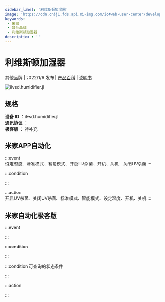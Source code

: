 ```yaml
---
sidebar_label: '利维斯顿加湿器'
image: 'https://cdn.cnbj1.fds.api.mi-img.com/iotweb-user-center/developer_16790687373306lcKYtXo.png?GalaxyAccessKeyId=AKVGLQWBOVIRQ3XLEW&Expires=9223372036854775807&Signature=WChVZD7KlPOwofOczgV+SSVYcJ8='
keywords: 
 - 米家
 - 其他品牌
 - 利维斯顿加湿器
description : ''
---
```

# 利维斯顿加湿器

其他品牌 | 2022/1/6 发布 | [产品百科](https://home.mi.com/webapp/content/baike/product/index.html?model=ilvsd.humidifier.jl/) | [说明书](https://home.mi.com/views/introduction.html?model=ilvsd.humidifier.jl&region=cn)

![ilvsd.humidifier.jl](https://cdn.cnbj1.fds.api.mi-img.com/iotweb-user-center/developer_16790687373306lcKYtXo.png?GalaxyAccessKeyId=AKVGLQWBOVIRQ3XLEW&Expires=9223372036854775807&Signature=WChVZD7KlPOwofOczgV+SSVYcJ8=)

## 规格  
> 
**设备 ID** ：ilvsd.humidifier.jl  
**通讯协议** ：  
**极客版**  ： 待补充 


## 米家APP自动化  

:::event  
设定湿度、标准模式、智能模式、开启UV杀菌、开机、关机、关闭UV杀菌
:::

:::condition  

:::

:::action   
开启UV杀菌、关闭UV杀菌、标准模式、智能模式、设定湿度、开机、关机
:::

## 米家自动化极客版  

:::event  

:::

:::condition  

:::

:::condition 可查询的状态条件  

:::

:::action  

:::

        
